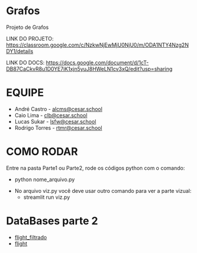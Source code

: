 # Grafos
Projeto de Grafos

LINK DO PROJETO: https://classroom.google.com/c/NzkwNjEwMjU0NjU0/m/ODA1NTY4Nzg2NDY1/details

LINK DO DOCS: https://docs.google.com/document/d/1cT-DB87CaCkvR8u1D0YE7iK1xjn5yuJ8HWeLN1cv3xQ/edit?usp=sharing

# EQUIPE
  - André Castro - alcms@cesar.school
  - Caio Lima - clb@cesar.school
  - Lucas Sukar - lsfw@cesar.school
  - Rodrigo Torres - rtmr@cesar.school

# COMO RODAR
Entre na pasta Parte1 ou Parte2, rode os códigos python com o comando: 
  - python nome_arquivo.py
  * No arquivo viz.py você deve usar outro comando para ver a parte vizual:
    - streamlit run viz.py

# DataBases parte 2
  - [flight_filtrado](https://drive.google.com/file/d/1Z4z2rIgD9dFcslAQ9N7xjUda0QQuBJau/view?usp=sharing)
  - [flight](https://drive.google.com/file/d/12aa43trn9J-EoHoBEkpdPzH3Sfpb9p54/view?usp=sharing)
